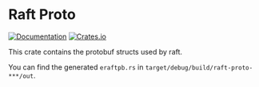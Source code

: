 # Raft Proto

[![Documentation](https://docs.rs/raft-proto/badge.svg)](https://docs.rs/raft-proto/)
[![Crates.io](https://img.shields.io/crates/v/raft-proto.svg)](https://crates.io/crates/raft-proto)

This crate contains the protobuf structs used by raft.

You can find the generated `eraftpb.rs` in `target/debug/build/raft-proto-***/out`.
